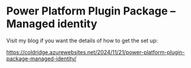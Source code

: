 # Power Platform Plugin Package – Managed identity

Visit my blog if you want the details of how to get the set up:

https://coldridge.azurewebsites.net/2024/11/21/power-platform-plugin-package-managed-identity/
